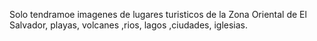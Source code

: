Solo tendramoe imagenes de lugares turisticos de la Zona Oriental de El Salvador, playas, volcanes ,rios, lagos ,ciudades, iglesias.
